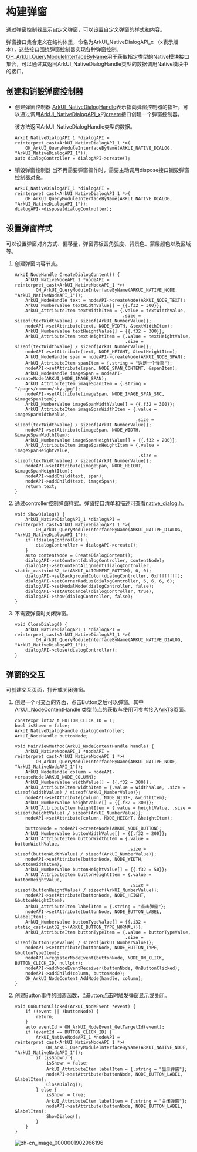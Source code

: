 # 构建弹窗


通过弹窗控制器显示自定义弹窗，可以设置自定义弹窗的样式和内容。


弹窗接口集合定义在结构体里，命名为ArkUI_NativeDialogAPI_x （x表示版本），这些接口围绕弹窗控制器实现各种弹窗控制。
[OH_ArkUI_QueryModuleInterfaceByName](../reference/apis-arkui/_ark_u_i___native_module.md#oh_arkui_querymoduleinterfacebyname)用于获取指定类型的Native模块接口集合，可以通过其返回ArkUI_NativeDialogHandle类型的数据调用Native模块中的接口。


## 创建和销毁弹窗控制器

- 创建弹窗控制器
  [ArkUI_NativeDialogHandle](../reference/apis-arkui/_ark_u_i___native_module.md#arkui_nativedialoghandle)表示指向弹窗控制器的指针，可以通过调用[ArkUI_NativeDialogAPI_x](../reference/apis-arkui/_ark_u_i___native_dialog_a_p_i__1.md)的[create](../reference/apis-arkui/_ark_u_i___native_dialog_a_p_i__1.md#create)接口创建一个弹窗控制器。

  该方法返回ArkUI_NativeDialogHandle类型的数据。
  ```
  ArkUI_NativeDialogAPI_1 *dialogAPI = reinterpret_cast<ArkUI_NativeDialogAPI_1 *>(
      OH_ArkUI_QueryModuleInterfaceByName(ARKUI_NATIVE_DIALOG, "ArkUI_NativeDialogAPI_1"));
  auto dialogController = dialogAPI->create();
  ```

- 销毁弹窗控制器
  当不再需要弹窗操作时，需要主动调用dispose接口销毁弹窗控制器对象。
  ```
  ArkUI_NativeDialogAPI_1 *dialogAPI = reinterpret_cast<ArkUI_NativeDialogAPI_1 *>(
      OH_ArkUI_QueryModuleInterfaceByName(ARKUI_NATIVE_DIALOG, "ArkUI_NativeDialogAPI_1"));
  dialogAPI->dispose(dialogController);
  ```


## 设置弹窗样式

可以设置弹窗对齐方式、偏移量，弹窗背板圆角弧度、背景色、蒙层颜色以及区域等。

1. 创建弹窗内容节点。
   ```
   ArkUI_NodeHandle CreateDialogContent() {
       ArkUI_NativeNodeAPI_1 *nodeAPI = reinterpret_cast<ArkUI_NativeNodeAPI_1 *>(
           OH_ArkUI_QueryModuleInterfaceByName(ARKUI_NATIVE_NODE, "ArkUI_NativeNodeAPI_1"));
       ArkUI_NodeHandle text = nodeAPI->createNode(ARKUI_NODE_TEXT);
       ArkUI_NumberValue textWidthValue[] = {{.f32 = 300}};
       ArkUI_AttributeItem textWidthItem = {.value = textWidthValue,
                                            .size = sizeof(textWidthValue) / sizeof(ArkUI_NumberValue)};
       nodeAPI->setAttribute(text, NODE_WIDTH, &textWidthItem);
       ArkUI_NumberValue textHeightValue[] = {{.f32 = 300}};
       ArkUI_AttributeItem textHeightItem = {.value = textHeightValue,
                                             .size = sizeof(textWidthValue) / sizeof(ArkUI_NumberValue)};
       nodeAPI->setAttribute(text, NODE_HEIGHT, &textHeightItem);
       ArkUI_NodeHandle span = nodeAPI->createNode(ARKUI_NODE_SPAN);
       ArkUI_AttributeItem spanItem = {.string = "这是一个弹窗"};
       nodeAPI->setAttribute(span, NODE_SPAN_CONTENT, &spanItem);
       ArkUI_NodeHandle imageSpan = nodeAPI->createNode(ARKUI_NODE_IMAGE_SPAN);
       ArkUI_AttributeItem imageSpanItem = {.string = "/pages/common/sky.jpg"};
       nodeAPI->setAttribute(imageSpan, NODE_IMAGE_SPAN_SRC, &imageSpanItem);
       ArkUI_NumberValue imageSpanWidthValue[] = {{.f32 = 300}};
       ArkUI_AttributeItem imageSpanWidthItem = {.value = imageSpanWidthValue,
                                                 .size = sizeof(textWidthValue) / sizeof(ArkUI_NumberValue)};
       nodeAPI->setAttribute(imageSpan, NODE_WIDTH, &imageSpanWidthItem);
       ArkUI_NumberValue imageSpanHeightValue[] = {{.f32 = 200}};
       ArkUI_AttributeItem imageSpanHeightItem = {.value = imageSpanHeightValue,
                                                  .size = sizeof(textWidthValue) / sizeof(ArkUI_NumberValue)};
       nodeAPI->setAttribute(imageSpan, NODE_HEIGHT, &imageSpanHeightItem);
       nodeAPI->addChild(text, span);
       nodeAPI->addChild(text, imageSpan);
       return text;
   }
   ```

2. 通过controller控制弹窗样式。弹窗接口清单和描述可查看[native_dialog.h](../reference/apis-arkui/native__dialog_8h.md)。
   ```
   void ShowDialog() {
       ArkUI_NativeDialogAPI_1 *dialogAPI = reinterpret_cast<ArkUI_NativeDialogAPI_1 *>(
           OH_ArkUI_QueryModuleInterfaceByName(ARKUI_NATIVE_DIALOG, "ArkUI_NativeDialogAPI_1"));
       if (!dialogController) {
           dialogController = dialogAPI->create();
       }
       auto contentNode = CreateDialogContent();
       dialogAPI->setContent(dialogController, contentNode);
       dialogAPI->setContentAlignment(dialogController, static_cast<int32_t>(ARKUI_ALIGNMENT_BOTTOM), 0, 0);
       dialogAPI->setBackgroundColor(dialogController, 0xffffffff);
       dialogAPI->setCornerRadius(dialogController, 6, 6, 6, 6);
       dialogAPI->setModalMode(dialogController, false);
       dialogAPI->setAutoCancel(dialogController, true);
       dialogAPI->show(dialogController, false);
   }
   ```

3. 不需要弹窗时关闭弹窗。
   ```
   void CloseDialog() {
       ArkUI_NativeDialogAPI_1 *dialogAPI = reinterpret_cast<ArkUI_NativeDialogAPI_1 *>(
           OH_ArkUI_QueryModuleInterfaceByName(ARKUI_NATIVE_DIALOG, "ArkUI_NativeDialogAPI_1"));
       dialogAPI->close(dialogController);
   }
   ```


## 弹窗的交互

可创建交互页面，打开或关闭弹窗。

1. 创建一个可交互的界面，点击Button之后可以弹窗。其中 ArkUI_NodeContentHandle 类型节点的获取与使用可参考[接入ArkTS页面](ndk-access-the-arkts-page.md)。
   ```
   constexpr int32_t BUTTON_CLICK_ID = 1;
   bool isShown = false;
   ArkUI_NativeDialogHandle dialogController;
   ArkUI_NodeHandle buttonNode;
   
   void MainViewMethod(ArkUI_NodeContentHandle handle) {
       ArkUI_NativeNodeAPI_1 *nodeAPI = reinterpret_cast<ArkUI_NativeNodeAPI_1 *>(
           OH_ArkUI_QueryModuleInterfaceByName(ARKUI_NATIVE_NODE, "ArkUI_NativeNodeAPI_1"));
       ArkUI_NodeHandle column = nodeAPI->createNode(ARKUI_NODE_COLUMN);
       ArkUI_NumberValue widthValue[] = {{.f32 = 300}};
       ArkUI_AttributeItem widthItem = {.value = widthValue, .size = sizeof(widthValue) / sizeof(ArkUI_NumberValue)};
       nodeAPI->setAttribute(column, NODE_WIDTH, &widthItem);
       ArkUI_NumberValue heightValue[] = {{.f32 = 300}};
       ArkUI_AttributeItem heightItem = {.value = heightValue, .size = sizeof(heightValue) / sizeof(ArkUI_NumberValue)};
       nodeAPI->setAttribute(column, NODE_HEIGHT, &heightItem);
       
       buttonNode = nodeAPI->createNode(ARKUI_NODE_BUTTON);
       ArkUI_NumberValue buttonWidthValue[] = {{.f32 = 200}};
       ArkUI_AttributeItem buttonWidthItem = {.value = buttonWidthValue,
                                              .size = sizeof(buttonWidthValue) / sizeof(ArkUI_NumberValue)};
       nodeAPI->setAttribute(buttonNode, NODE_WIDTH, &buttonWidthItem);
       ArkUI_NumberValue buttonHeightValue[] = {{.f32 = 50}};
       ArkUI_AttributeItem buttonHeightItem = {.value = buttonHeightValue,
                                               .size = sizeof(buttonHeightValue) / sizeof(ArkUI_NumberValue)};
       nodeAPI->setAttribute(buttonNode, NODE_HEIGHT, &buttonHeightItem);
       ArkUI_AttributeItem labelItem = {.string = "点击弹窗"};
       nodeAPI->setAttribute(buttonNode, NODE_BUTTON_LABEL, &labelItem);
       ArkUI_NumberValue buttonTypeValue[] = {{.i32 = static_cast<int32_t>(ARKUI_BUTTON_TYPE_NORMAL)}};
       ArkUI_AttributeItem buttonTypeItem = {.value = buttonTypeValue,
                                             .size = sizeof(buttonTypeValue) / sizeof(ArkUI_NumberValue)};
       nodeAPI->setAttribute(buttonNode, NODE_BUTTON_TYPE, &buttonTypeItem);
       nodeAPI->registerNodeEvent(buttonNode, NODE_ON_CLICK, BUTTON_CLICK_ID, nullptr);
       nodeAPI->addNodeEventReceiver(buttonNode, OnButtonClicked);
       nodeAPI->addChild(column, buttonNode);
       OH_ArkUI_NodeContent_AddNode(handle, column);
   }
   ```

2. 创建Button事件的回调函数，当Button点击时触发弹窗显示或关闭。
   ```
   void OnButtonClicked(ArkUI_NodeEvent *event) {
       if (!event || !buttonNode) {
           return;
       }
       auto eventId = OH_ArkUI_NodeEvent_GetTargetId(event);
       if (eventId == BUTTON_CLICK_ID) {
           ArkUI_NativeNodeAPI_1 *nodeAPI = reinterpret_cast<ArkUI_NativeNodeAPI_1 *>(
               OH_ArkUI_QueryModuleInterfaceByName(ARKUI_NATIVE_NODE, "ArkUI_NativeNodeAPI_1"));
           if (isShown) {
               isShown = false;
               ArkUI_AttributeItem labelItem = {.string = "显示弹窗"};
               nodeAPI->setAttribute(buttonNode, NODE_BUTTON_LABEL, &labelItem);
               CloseDialog();
           } else {
               isShown = true;
               ArkUI_AttributeItem labelItem = {.string = "关闭弹窗"};
               nodeAPI->setAttribute(buttonNode, NODE_BUTTON_LABEL, &labelItem);
               ShowDialog();
           }
       }
   }
   ```

   ![zh-cn_image_0000001902966196](figures/zh-cn_image_0000001902966196.gif)

